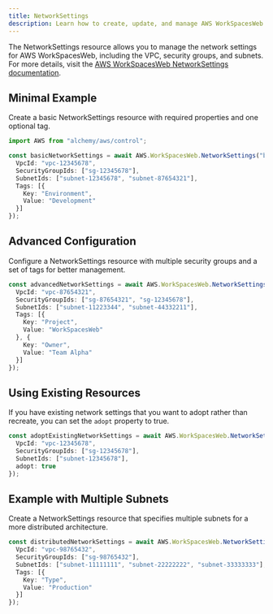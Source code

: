 ```yaml
---
title: NetworkSettings
description: Learn how to create, update, and manage AWS WorkSpacesWeb NetworkSettings using Alchemy Cloud Control.
---
```


The NetworkSettings resource allows you to manage the network settings for AWS WorkSpacesWeb, including the VPC, security groups, and subnets. For more details, visit the [AWS WorkSpacesWeb NetworkSettings documentation](https://docs.aws.amazon.com/workspacesweb/latest/userguide/).

## Minimal Example

Create a basic NetworkSettings resource with required properties and one optional tag.

```ts
import AWS from "alchemy/aws/control";

const basicNetworkSettings = await AWS.WorkSpacesWeb.NetworkSettings("basicNetworkSettings", {
  VpcId: "vpc-12345678",
  SecurityGroupIds: ["sg-12345678"],
  SubnetIds: ["subnet-12345678", "subnet-87654321"],
  Tags: [{
    Key: "Environment",
    Value: "Development"
  }]
});
```

## Advanced Configuration

Configure a NetworkSettings resource with multiple security groups and a set of tags for better management.

```ts
const advancedNetworkSettings = await AWS.WorkSpacesWeb.NetworkSettings("advancedNetworkSettings", {
  VpcId: "vpc-87654321",
  SecurityGroupIds: ["sg-87654321", "sg-12345678"],
  SubnetIds: ["subnet-11223344", "subnet-44332211"],
  Tags: [{
    Key: "Project",
    Value: "WorkSpacesWeb"
  }, {
    Key: "Owner",
    Value: "Team Alpha"
  }]
});
```

## Using Existing Resources

If you have existing network settings that you want to adopt rather than recreate, you can set the `adopt` property to true.

```ts
const adoptExistingNetworkSettings = await AWS.WorkSpacesWeb.NetworkSettings("adoptExistingNetworkSettings", {
  VpcId: "vpc-12345678",
  SecurityGroupIds: ["sg-12345678"],
  SubnetIds: ["subnet-12345678"],
  adopt: true
});
```

## Example with Multiple Subnets

Create a NetworkSettings resource that specifies multiple subnets for a more distributed architecture.

```ts
const distributedNetworkSettings = await AWS.WorkSpacesWeb.NetworkSettings("distributedNetworkSettings", {
  VpcId: "vpc-98765432",
  SecurityGroupIds: ["sg-98765432"],
  SubnetIds: ["subnet-11111111", "subnet-22222222", "subnet-33333333"],
  Tags: [{
    Key: "Type",
    Value: "Production"
  }]
});
```